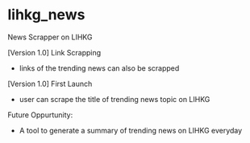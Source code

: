 # lihkg_news
News Scrapper on LIHKG

[Version 1.0] Link Scrapping
- links of the trending news can also be scrapped

[Version 1.0] First Launch
- user can scrape the title of trending news topic on LIHKG

Future Oppurtunity:
- A tool to generate a summary of trending news on LIHKG everyday 
